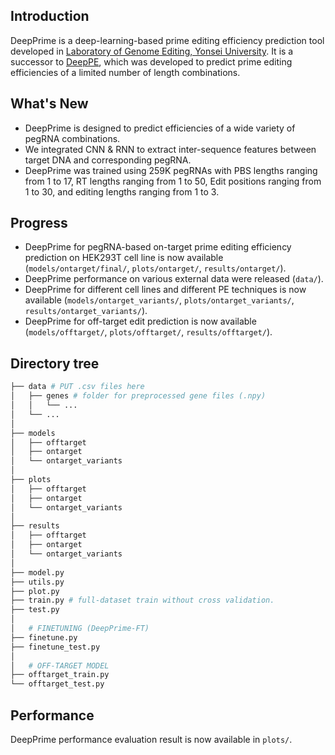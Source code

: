 ## Introduction
DeepPrime is a deep-learning-based prime editing efficiency prediction tool developed in [Laboratory of Genome Editing, Yonsei University](https://sites.google.com/site/hyongbumkimlab/home). It is a successor to [DeepPE](https://www.nature.com/articles/s41587-020-0677-y), which was developed to predict prime editing efficiencies of a limited number of length combinations.

## What's New
* DeepPrime is designed to predict efficiencies of a wide variety of pegRNA combinations.
* We integrated CNN & RNN to extract inter-sequence features between target DNA and corresponding pegRNA.
* DeepPrime was trained using 259K pegRNAs with PBS lengths ranging from 1 to 17, RT lengths ranging from 1 to 50, Edit positions ranging from 1 to 30, and editing lengths ranging from 1 to 3.

## Progress
* DeepPrime for pegRNA-based on-target prime editing efficiency prediction on HEK293T cell line is now available (`models/ontarget/final/`, `plots/ontarget/`, `results/ontarget/`).
* DeepPrime performance on various external data were released (`data/`).
* DeepPrime for different cell lines and different PE techniques is now available (`models/ontarget_variants/`, `plots/ontarget_variants/`, `results/ontarget_variants/`).
* DeepPrime for off-target edit prediction is now available (`models/offtarget/`, `plots/offtarget/`, `results/offtarget/`).

## Directory tree
```bash
├── data # PUT .csv files here
│   ├── genes # folder for preprocessed gene files (.npy)
│   │   └── ...
│   └── ...
│
├── models
│   ├── offtarget
│   ├── ontarget
│   └── ontarget_variants
│
├── plots
│   ├── offtarget
│   ├── ontarget
│   └── ontarget_variants
│
├── results
│   ├── offtarget
│   ├── ontarget
│   └── ontarget_variants
│
├── model.py
├── utils.py
├── plot.py
├── train.py # full-dataset train without cross validation.
├── test.py
│
│   # FINETUNING (DeepPrime-FT)
├── finetune.py
├── finetune_test.py
│
│   # OFF-TARGET MODEL
├── offtarget_train.py
└── offtarget_test.py
```

## Performance
DeepPrime performance evaluation result is now available in `plots/`.